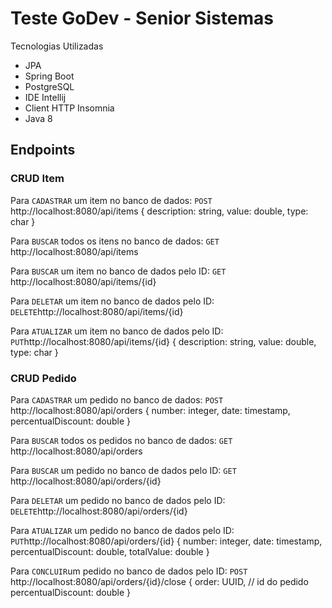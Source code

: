 # Teste GoDev - Senior Sistemas

Tecnologias Utilizadas
* JPA
* Spring Boot
* PostgreSQL
* IDE Intellij
* Client HTTP Insomnia
* Java 8


## Endpoints
### CRUD Item
Para `CADASTRAR` um item no banco de dados:
`POST` http://localhost:8080/api/items
{
description: string,
value: double,
type: char 
}

Para `BUSCAR` todos os itens no banco de dados:
`GET` http://localhost:8080/api/items 

Para `BUSCAR` um item no banco de dados pelo ID:
`GET` http://localhost:8080/api/items/{id}

Para `DELETAR`  um item no banco de dados pelo ID:
`DELETE`http://localhost:8080/api/items/{id}

Para `ATUALIZAR`  um item no banco de dados pelo ID:
`PUT`http://localhost:8080/api/items/{id}
{
description: string,
value: double,
type: char
}

### CRUD Pedido
Para `CADASTRAR` um pedido no banco de dados:
`POST` http://localhost:8080/api/orders
{
number: integer,
date: timestamp,
percentualDiscount: double
}

Para `BUSCAR` todos os pedidos no banco de dados:
`GET` http://localhost:8080/api/orders

Para `BUSCAR` um pedido no banco de dados pelo ID:
`GET` http://localhost:8080/api/orders/{id}

Para `DELETAR`  um pedido no banco de dados pelo ID:
`DELETE`http://localhost:8080/api/orders/{id}

Para `ATUALIZAR`  um pedido no banco de dados pelo ID:
`PUT`http://localhost:8080/api/orders/{id}
{
number: integer,
date: timestamp,
percentualDiscount: double,
totalValue: double
}

Para `CONCLUIR`um pedido no banco de dados pelo ID:
`POST` http://localhost:8080/api/orders/{id}/close
{
order: UUID, // id do pedido
percentualDiscount: double
}






